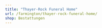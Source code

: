 ```yaml
---
title: "Thayer-Rock Funeral Home"
url: /farmington/thayer-rock-funeral-home/
shop: Bestattungen
---
```

